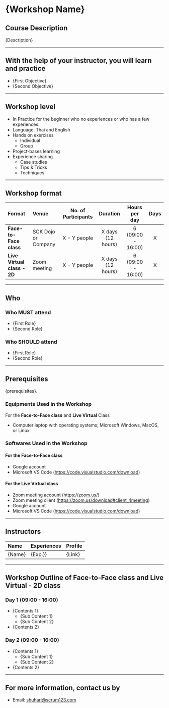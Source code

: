# {Workshop Name}

## Course Description

{Description}

---

## With the help of your instructor, you will learn and practice

- {First Objective}
- {Second Objective}

---

## Workshop level

- In Practice for the beginner who no experiences or who has a few experiences.
- Language: Thai and English
- Hands on exercises
  - Individual
  - Group
- Project-bases learning
- Experience sharing
  - Case studies
  - Tips & Tricks
  - Techniques

---

## Workshop format

Format | Venue | No. of Participants | Duration | Hours per day | Days |
:----- | :----- | :-----: | :-----: | :-----: | :-----: |
**Face-to-Face class** | SCK Dojo or Company | X - Y people |X days (12 hours) | 6 (09:00 - 16:00) | X |
**Live Virtual class - 2D** | Zoom meeting | X - Y people |X days (12 hours) | 6 (09:00 - 16:00) | X |

---

## Who

### Who **MUST** attend

- {First Role}
- {Second Role}

### Who **SHOULD** attend

- {First Role}
- {Second Role}

---

## Prerequisites

{prerequisites}.


### Equipments Used in the Workshop

For the **Face-to-Face class** and **Live Virtual** Class

- Computer laptop with operating systems; Microsoft Windows, MacOS, or Linux

### Softwares Used in the Workshop

#### For the **Face-to-Face class**

- Google account
- Microsoft VS Code (<https://code.visualstudio.com/download>)

#### For the **Live Virtual class**

- Zoom meeting account (<https://zoom.us/>)
- Zoom meeting client (<https://zoom.us/download#client_4meeting>)
- Google account
- Microsoft VS Code (<https://code.visualstudio.com/download>)

---

## Instructors

 Name | Experiences | Profile |
 :----- | :----- | :----- |
 {Name} | {Exp.}} | {Link} |

---

## Workshop Outline of Face-to-Face class and Live Virtual - 2D class

### Day 1 (09:00 - 16:00)

- {Contents 1}
  - {Sub Content 1}
  - {Sub Content 2}
- {Contents 2}

### Day 2 (09:00 - 16:00)

- {Contents 1}
  - {Sub Content 1}
  - {Sub Content 2}
- {Contents 2}

---

## For more information, contact us by

- Email: shuhari@scrum123.com
